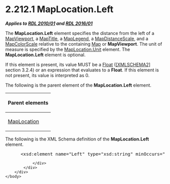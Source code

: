 <html dir="LTR" xmlns:mshelp="http://msdn.microsoft.com/mshelp" xmlns:ddue="http://ddue.schemas.microsoft.com/authoring/2003/5" xmlns:xlink="http://www.w3.org/1999/xlink" xmlns:tool="http://www.microsoft.com/tooltip">
    <head>
        <meta http-equiv="Content-Type" content="text/html; CHARSET=utf-8"></meta>
        <meta name="save" content="history"></meta>
        <title>2.212.1 MapLocation.Left</title>
        <xml>
            <mshelp:toctitle title="2.212.1 MapLocation.Left"></mshelp:toctitle>
            <mshelp:rltitle title="[MS-RDL]: MapLocation.Left"></mshelp:rltitle>
            <mshelp:keyword index="A" term="9bc6db86-4b9c-47cb-bfcd-df397851e5cf"></mshelp:keyword>
            <mshelp:attr name="DCSext.ContentType" value="open specification"></mshelp:attr>
            <mshelp:attr name="AssetID" value="9bc6db86-4b9c-47cb-bfcd-df397851e5cf"></mshelp:attr>
            <mshelp:attr name="TopicType" value="kbRef"></mshelp:attr>
            <mshelp:attr name="DCSext.Title" value="[MS-RDL]: MapLocation.Left" />
        </xml>
    </head>
    <body>
        <div id="header">
            <h1 class="heading">2.212.1 MapLocation.Left</h1>
        </div>
        <div id="mainSection">
            <div id="mainBody">
                <div id="allHistory" class="saveHistory"></div>
                <div id="sectionSection0" class="section" name="collapseableSection">
                    

<p><b><i>Applies to </i></b><a href="3428e690-a348-4ec7-8a6a-8efb42d2cdee.htm"><b><i>RDL 2010/01</i></b></a><b><i>
and </i></b><a href="52ce3983-2bfc-4e72-9359-42aaf5fe4509.htm"><b><i>RDL 2016/01</i></b></a></p>

<p>The <b>MapLocation.Left</b> element specifies the distance
from the left of a <a href="55679f1a-a5b6-4b08-b284-ff6e27deedb4.htm">MapViewport</a>,
a <a href="9b8a7ec3-44b5-46d8-bdca-cb99308fa1f9.htm">MapTitle</a>, a <a href="71c7ce11-4e8a-433b-975a-731e089ea04f.htm">MapLegend</a>, a <a href="04ab14be-9206-4c63-bc93-d68bb48ed02c.htm">MapDistanceScale</a>, and a <a href="fc14b477-a2d2-4048-843d-6a19beeb30bf.htm">MapColorScale</a> relative to
the containing <a href="fd166dd8-6772-4507-b3f6-50a2b7cfd6ac.htm">Map</a> or <b>MapViewport</b>.
The unit of measure is specified by the <a href="1bd056ac-60fd-4854-9132-9a6c3c011729.htm">MapLocation.Unit</a> element.
The <b>MapLocation.Left</b> element is optional. </p>

<p>If this element is present, its value MUST be a <a href="c7d0946f-992e-4abc-a304-09b53e030692.htm">Float</a> (<a href="https://go.microsoft.com/fwlink/?LinkId=90610">[XMLSCHEMA2]</a> section
3.2.4) or an expression that evaluates to a <b>Float</b>. If this element is
not present, its value is interpreted as 0. </p>

<p>The following is the parent element of the <b>MapLocation.Left</b>
element.</p>

<table>
 <thead>
  <tr>
   <th>
   <p>Parent elements</p>
   </th>
  </tr>
 </thead>
 <tr>
  <td>
  <p><a href="5888ec40-7918-47d0-9b80-4d5897124957.htm">MapLocation</a></p>
  </td>
 </tr>
</table>

<p>The following is the XML Schema definition of the <b>MapLocation.Left</b>
element.</p>

<dl>
<dd>
<div><pre> &lt;xsd:element name=&quot;Left&quot; type=&quot;xsd:string&quot; minOccurs=&quot;0&quot; /&gt;
</pre></div>
</dd></dl>


                </div>
            </div>
        </div>
    </body>
</html>